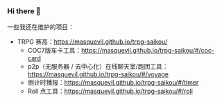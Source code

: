 ### Hi there 👋

一些我还在维护的项目：

- TRPG 赛高：https://masquevil.github.io/trpg-saikou/
  - COC7版车卡工具：https://masquevil.github.io/trpg-saikou/#/coc-card
  - p2p（无服务器 / 去中心化）在线聊天室/跑团工具：https://masquevil.github.io/trpg-saikou/#/voyage
  - 倒计时播报：https://masquevil.github.io/trpg-saikou/#/timer
  - Roll 点工具：https://masquevil.github.io/trpg-saikou/#/roll

<!--
**masquevil/masquevil** is a ✨ _special_ ✨ repository because its `README.md` (this file) appears on your GitHub profile.

Here are some ideas to get you started:

- 🔭 I’m currently working on ...
- 🌱 I’m currently learning ...
- 👯 I’m looking to collaborate on ...
- 🤔 I’m looking for help with ...
- 💬 Ask me about ...
- 📫 How to reach me: ...
- 😄 Pronouns: ...
- ⚡ Fun fact: ...
-->
